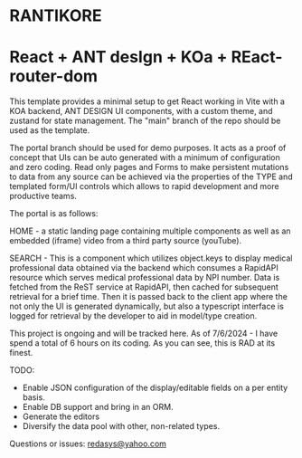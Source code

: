 # RANTIKORE
# React + ANT desIgn + KOa + REact-router-dom

This template provides a minimal setup to get React working in Vite with a KOA backend, ANT DESIGN UI components, with a custom theme, and zustand for state management. The "main" branch of the repo should be used as the template.

The portal branch should be used for demo purposes. It acts as a proof of concept that UIs can be auto generated with a minimum of configuration and zero coding. Read only pages and Forms to make persistent mutations to data from any source can be achieved via the properties of the TYPE and templated form/UI 
controls which allows to rapid development and more productive teams. 

The portal is as follows:

HOME - a static landing page containing multiple components as well as an embedded (iframe) video from a third party source (youTube).

SEARCH - This is a component which utilizes object.keys to display medical professional data obtained via the backend which consumes a RapidAPI resource which serves medical professional data by NPI number. Data is fetched from the ReST service at RapidAPI, then cached for subsequent retrieval for a brief time. Then it is passed back to the client app where the not only the UI is generated dynamically, but also a typescript interface is logged for retrieval by the developer to aid in model/type creation.

This project is ongoing and will be tracked here. As of 7/6/2024 - I have spend a total of 6 hours on its coding. As you can see, this is RAD at its finest.

TODO: 
- Enable JSON configuration of the display/editable fields on a per entity basis. 
- Enable DB support and bring in an ORM. 
- Generate the editors
- Diversify the data pool with other, non-related types.

Questions or issues: redasys@yahoo.com